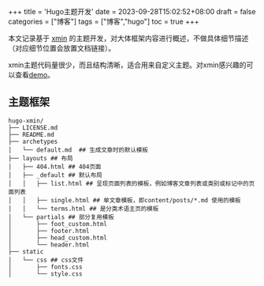 +++
title = 'Hugo主题开发'
date = 2023-09-28T15:02:52+08:00
draft = false
categories = ["博客"]
tags = ["博客","hugo"]
toc = true
+++

本文记录基于 [xmin](https://github.com/yihui/hugo-xmin) 的主题开发，对大体框架内容进行概述，不做具体细节描述（对应细节位置会放置文档链接）。

xmin主题代码量很少，而且结构清晰，适合用来自定义主题。对xmin感兴趣的可以查看[demo](https://xmin.yihui.org)。

## 主题框架

```text
hugo-xmin/
├── LICENSE.md
├── README.md
├── archetypes
│   └── default.md  ## 生成文章时的默认模板
├── layouts ## 布局
│   ├── 404.html ## 404页面
│   ├── _default ## 默认布局
│   │   ├── list.html ## 呈现页面列表的模板，例如博客文章列表或类别或标记中的页面列表
│   │   ├── single.html ## 单文章模板，即content/posts/*.md 使用的模板
│   │   └── terms.html ## 是分类术语主页的模板
│   └── partials ## 部分复用模板
│       ├── foot_custom.html
│       ├── footer.html
│       ├── head_custom.html
│       └── header.html
├── static
│   └── css ## css文件
│       ├── fonts.css
│       └── style.css
```